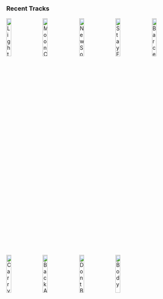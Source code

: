 ### Recent Tracks
[<img src='https://lastfm.freetls.fastly.net/i/u/300x300/160a00bfb88ee7acb0218248c3f4b1c1.png' width='16%' height='16%' alt='Lighthouse'>](https://www.last.fm/music/ookay/_/lighthouse)&nbsp;&nbsp;&nbsp;&nbsp;[<img src='https://lastfm.freetls.fastly.net/i/u/300x300/0c861de8ab1fe38c847a3ba75ed37c32.png' width='16%' height='16%' alt='Moon Child'>](https://www.last.fm/music/the%2bf16s/_/moon%2bchild)&nbsp;&nbsp;&nbsp;&nbsp;[<img src='https://lastfm.freetls.fastly.net/i/u/300x300/b5069ae886bfd2b80308f8187f79c6c9.png' width='16%' height='16%' alt='New Soul'>](https://www.last.fm/music/yael%2bnaim/_/new%2bsoul)&nbsp;&nbsp;&nbsp;&nbsp;[<img src='https://lastfm.freetls.fastly.net/i/u/300x300/b435afad48b598b02c7cca99d808c6ac.png' width='16%' height='16%' alt='Stay Forever (feat. STRFKR)'>](https://www.last.fm/music/whethan/_/stay%2bforever%2b%2528feat.%2bstrfkr%2529)&nbsp;&nbsp;&nbsp;&nbsp;[<img src='https://lastfm.freetls.fastly.net/i/u/300x300/b004bd7eb038b9c4a11a5ae35ebd9934.png' width='16%' height='16%' alt='Barcelona'>](https://www.last.fm/music/george%2bezra/_/barcelona)&nbsp;&nbsp;&nbsp;&nbsp;<br>[<img src='https://lastfm.freetls.fastly.net/i/u/300x300/23c8bf46a0794deeb989fb2edd8b1e76.png' width='16%' height='16%' alt='Carry On'>](https://www.last.fm/music/fun./_/carry%2bon)&nbsp;&nbsp;&nbsp;&nbsp;[<img src='https://lastfm.freetls.fastly.net/i/u/300x300/2fdd74bd6a7dcd0eac9ea1d783a9ae72.png' width='16%' height='16%' alt='Back Again'>](https://www.last.fm/music/ookay/_/back%2bagain)&nbsp;&nbsp;&nbsp;&nbsp;[<img src='https://lastfm.freetls.fastly.net/i/u/300x300/9b86fc1148aa46fbc684f79b29cc5229.png' width='16%' height='16%' alt='Dont Be Cruel'>](https://www.last.fm/music/elvis%2bpresley/_/don%2527t%2bbe%2bcruel)&nbsp;&nbsp;&nbsp;&nbsp;[<img src='https://lastfm.freetls.fastly.net/i/u/300x300/38321801fe17888992307f6b82d1e965.png' width='16%' height='16%' alt='Body'>](https://www.last.fm/music/loud%2bluxury/_/body)&nbsp;&nbsp;&nbsp;&nbsp;